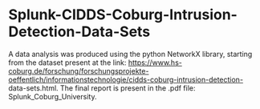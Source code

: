 # Splunk-CIDDS-Coburg-Intrusion-Detection-Data-Sets

A data analysis was produced using the python NetworkX library, starting from the dataset present at the link: https://www.hs-coburg.de/forschung/forschungsprojekte-oeffentlich/informationstechnologie/cidds-coburg-intrusion-detection- data-sets.html. The final report is present in the .pdf file: Splunk_Coburg_University.
